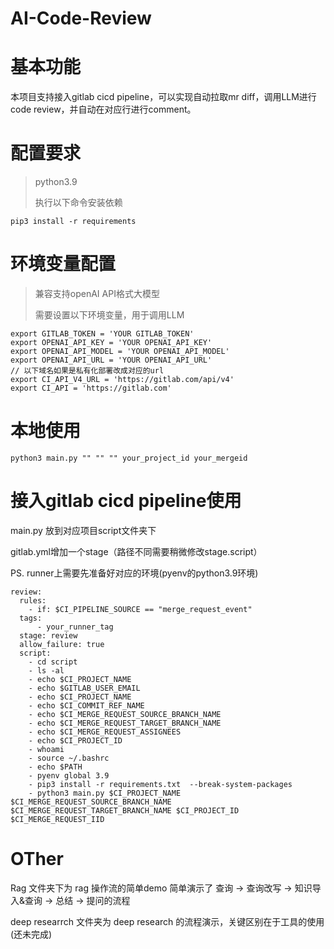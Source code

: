 # AI-Code-Review

# 基本功能
本项目支持接入gitlab cicd pipeline，可以实现自动拉取mr diff，调用LLM进行code review，并自动在对应行进行comment。

# 配置要求
> python3.9
> 
> 执行以下命令安装依赖
```shell    
pip3 install -r requirements
```

# 环境变量配置
> 兼容支持openAI API格式大模型
> 
> 需要设置以下环境变量，用于调用LLM
```shell
export GITLAB_TOKEN = 'YOUR GITLAB_TOKEN'
export OPENAI_API_KEY = 'YOUR OPENAI_API_KEY'
export OPENAI_API_MODEL = 'YOUR OPENAI_API_MODEL'
export OPENAI_API_URL = 'YOUR OPENAI_API_URL'
// 以下域名如果是私有化部署改成对应的url
export CI_API_V4_URL = 'https://gitlab.com/api/v4'
export CI_API = 'https://gitlab.com'

```

# 本地使用
```shell
python3 main.py "" "" "" your_project_id your_mergeid

```
# 接入gitlab cicd pipeline使用
main.py 放到对应项目script文件夹下

gitlab.yml增加一个stage（路径不同需要稍微修改stage.script）

PS. runner上需要先准备好对应的环境(pyenv的python3.9环境)
```shell
review:
  rules:
    - if: $CI_PIPELINE_SOURCE == "merge_request_event"
  tags:
      - your_runner_tag
  stage: review
  allow_failure: true
  script:
    - cd script
    - ls -al
    - echo $CI_PROJECT_NAME
    - echo $GITLAB_USER_EMAIL
    - echo $CI_PROJECT_NAME
    - echo $CI_COMMIT_REF_NAME
    - echo $CI_MERGE_REQUEST_SOURCE_BRANCH_NAME
    - echo $CI_MERGE_REQUEST_TARGET_BRANCH_NAME
    - echo $CI_MERGE_REQUEST_ASSIGNEES
    - echo $CI_PROJECT_ID
    - whoami
    - source ~/.bashrc
    - echo $PATH
    - pyenv global 3.9
    - pip3 install -r requirements.txt  --break-system-packages
    - python3 main.py $CI_PROJECT_NAME $CI_MERGE_REQUEST_SOURCE_BRANCH_NAME $CI_MERGE_REQUEST_TARGET_BRANCH_NAME $CI_PROJECT_ID $CI_MERGE_REQUEST_IID

```

# OTher
Rag  文件夹下为 rag 操作流的简单demo
简单演示了 查询 -> 查询改写 -> 知识导入&查询 -> 总结 -> 提问的流程

deep researrch 文件夹为 deep research 的流程演示，关键区别在于工具的使用(还未完成)
